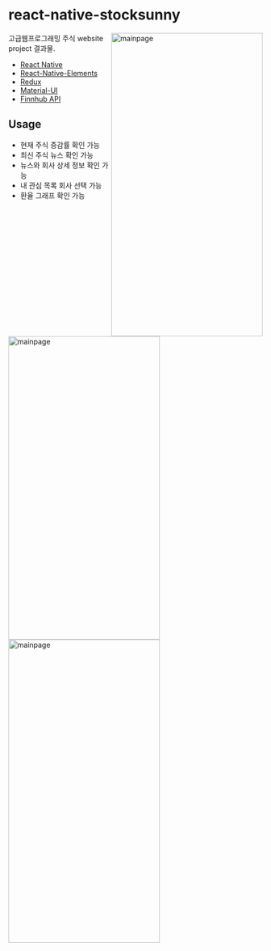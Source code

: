 # react-native-stocksunny

<img src="https://raw.githubusercontent.com/ahnsunnyyoung/react-native-stocksunny/master/screenshots/KakaoTalk_20200618_091409854_02.jpg" align="right"
     alt="mainpage" width="300" height="600">

고급웹프로그래밍 주식 website project 결과물.

* [React Native](https://reactnative.dev/)
* [React-Native-Elements](https://react-native-elements.github.io/react-native-elements/docs/card.html)
* [Redux](https://redux.js.org/)
* [Material-UI](https://github.com/callemall/material-ui)
* [Finnhub API](https://finnhub.io/)

## Usage
* 현재 주식 증감률 확인 가능
* 최신 주식 뉴스 확인 가능
* 뉴스와 회사 상세 정보 확인 가능
* 내 관심 목록 회사 선택 가능
* 환율 그래프 확인 가능

<img src="https://github.com/ahnsunnyyoung/react-native-stocksunny/blob/master/screenshots/KakaoTalk_20200618_091409854_01.jpg?raw=true" align="left"
     alt="mainpage" width="300" height="600">
<img src="https://github.com/ahnsunnyyoung/react-native-stocksunny/blob/master/screenshots/KakaoTalk_20200618_080342614_01.jpg?raw=true" align="left"
     alt="mainpage" width="300" height="600">
